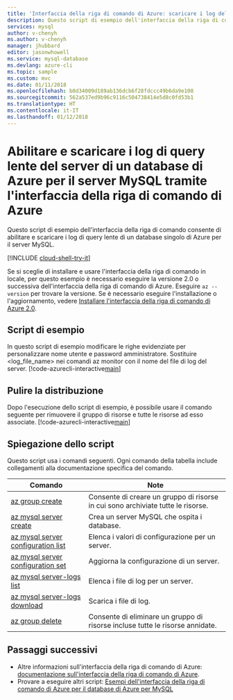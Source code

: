 ```yaml
---
title: 'Interfaccia della riga di comando di Azure: scaricare i log del server nel database di Azure per MySQL'
description: Questo script di esempio dell'interfaccia della riga di comando di Azure mostra come abilitare e scaricare i log del server di un database di Azure per il server MySQL.
services: mysql
author: v-chenyh
ms.author: v-chenyh
manager: jhubbard
editor: jasonwhowell
ms.service: mysql-database
ms.devlang: azure-cli
ms.topic: sample
ms.custom: mvc
ms.date: 01/11/2018
ms.openlocfilehash: b0d34009d189ab136dcb6f28fdccc49b6da9e108
ms.sourcegitcommit: 562a537ed9b96c9116c504738414e5d8c0fd53b1
ms.translationtype: HT
ms.contentlocale: it-IT
ms.lasthandoff: 01/12/2018
---
```

# <a name="enable-and-download-server-slow-query-logs-of-an-azure-database-for-mysql-server-using-azure-cli"></a>Abilitare e scaricare i log di query lente del server di un database di Azure per il server MySQL tramite l'interfaccia della riga di comando di Azure
Questo script di esempio dell'interfaccia della riga di comando consente di abilitare e scaricare i log di query lente di un database singolo di Azure per il server MySQL.

[!INCLUDE [cloud-shell-try-it](../../../includes/cloud-shell-try-it.md)]

Se si sceglie di installare e usare l'interfaccia della riga di comando in locale, per questo esempio è necessario eseguire la versione 2.0 o successiva dell'interfaccia della riga di comando di Azure. Eseguire `az --version` per trovare la versione. Se è necessario eseguire l'installazione o l'aggiornamento, vedere [Installare l'interfaccia della riga di comando di Azure 2.0]( /cli/azure/install-azure-cli). 

## <a name="sample-script"></a>Script di esempio
In questo script di esempio modificare le righe evidenziate per personalizzare nome utente e password amministratore. Sostituire <log_file_name> nei comandi az monitor con il nome del file di log del server.
[!code-azurecli-interactive[main](../../../cli_scripts/mysql/server-logs/server-logs.sh?highlight=15-16 "Manipulate with server logs.")]

## <a name="clean-up-deployment"></a>Pulire la distribuzione
Dopo l'esecuzione dello script di esempio, è possibile usare il comando seguente per rimuovere il gruppo di risorse e tutte le risorse ad esso associate.
[!code-azurecli-interactive[main](../../../cli_scripts/mysql/server-logs/delete-mysql.sh  "Delete the resource group.")]

## <a name="script-explanation"></a>Spiegazione dello script
Questo script usa i comandi seguenti. Ogni comando della tabella include collegamenti alla documentazione specifica del comando.

| **Comando** | **Note** |
|---|---|
| [az group create](/cli/azure/group#az_group_create) | Consente di creare un gruppo di risorse in cui sono archiviate tutte le risorse. |
| [az mysql server create](/cli/azure/mysql/server#az_msql_server_create) | Crea un server MySQL che ospita i database. |
| [az mysql server configuration list](/cli/azure/mysql/server/configuration#az_mysql_server_configuration_list) | Elenca i valori di configurazione per un server. |
| [az mysql server configuration set](/cli/azure/mysql/server/configuration#az_mysql_server_configuration_set) | Aggiorna la configurazione di un server. |
| [az mysql server-logs list](/cli/azure/mysql/server-logs#az_mysql_server_logs_list) | Elenca i file di log per un server. |
| [az mysql server-logs download](/cli/azure/mysql/server-logs#az_mysql_server_logs_download) | Scarica i file di log. |
| [az group delete](/cli/azure/group#az_group_delete) | Consente di eliminare un gruppo di risorse incluse tutte le risorse annidate. |

## <a name="next-steps"></a>Passaggi successivi
- Altre informazioni sull'interfaccia della riga di comando di Azure: [documentazione sull'interfaccia della riga di comando di Azure](/cli/azure/overview).
- Provare a eseguire altri script: [Esempi dell'interfaccia della riga di comando di Azure per il database di Azure per MySQL](../sample-scripts-azure-cli.md)
